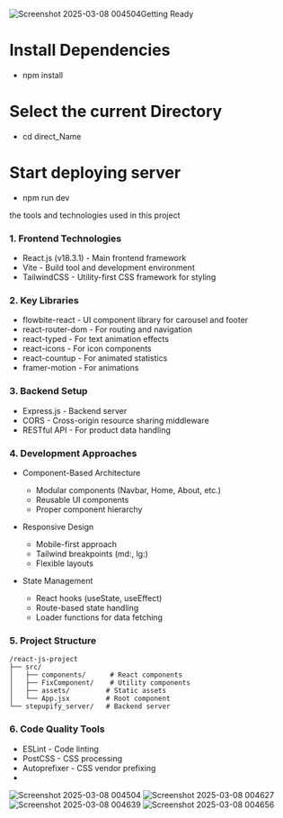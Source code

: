 ![Screenshot 2025-03-08 004504](https://github.com/user-attachments/assets/5a5a830d-130f-494e-8d9c-018c0d5fe530)Getting Ready 
# Install Dependencies
 - npm install
# Select the current Directory
 - cd direct_Name
# Start deploying server
 - npm run dev

the tools and technologies used in this project 

### 1. Frontend Technologies
- React.js (v18.3.1) - Main frontend framework
- Vite - Build tool and development environment
- TailwindCSS - Utility-first CSS framework for styling
### 2. Key Libraries
- flowbite-react - UI component library for carousel and footer
- react-router-dom - For routing and navigation
- react-typed - For text animation effects
- react-icons - For icon components
- react-countup - For animated statistics
- framer-motion - For animations
### 3. Backend Setup
- Express.js - Backend server
- CORS - Cross-origin resource sharing middleware
- RESTful API - For product data handling
### 4. Development Approaches
- Component-Based Architecture
  
  - Modular components (Navbar, Home, About, etc.)
  - Reusable UI components
  - Proper component hierarchy
- Responsive Design
  
  - Mobile-first approach
  - Tailwind breakpoints (md:, lg:)
  - Flexible layouts
- State Management
  
  - React hooks (useState, useEffect)
  - Route-based state handling
  - Loader functions for data fetching
### 5. Project Structure
```plaintext
/react-js-project
├── src/
│   ├── components/      # React components
│   ├── FixComponent/    # Utility components
│   ├── assets/         # Static assets
│   └── App.jsx         # Root component
└── stepupify_server/   # Backend server
 ```

### 6. Code Quality Tools
- ESLint - Code linting
- PostCSS - CSS processing
- Autoprefixer - CSS vendor prefixing
- 
![Screenshot 2025-03-08 004504](https://github.com/user-attachments/assets/bbfa925b-423c-4f52-8f92-6d9093de905b)
![Screenshot 2025-03-08 004627](https://github.com/user-attachments/assets/464d1e13-5ca8-4a69-8dbc-32ca2c3b4929)
![Screenshot 2025-03-08 004639](https://github.com/user-attachments/assets/5dcc6553-593c-45d5-9be0-5ee54a873336)
![Screenshot 2025-03-08 004656](https://github.com/user-attachments/assets/835aa57c-d27a-4d81-a679-934d0d536aab)

